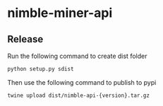 # nimble-miner-api

## Release

Run the following command to create dist folder
```bash
python setup.py sdist
```

Then use the following command to publish to pypi
```bash
twine upload dist/nimble-api-{version}.tar.gz
```
